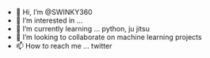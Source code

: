 - 👋 Hi, I’m @SWINKY360
- 👀 I’m interested in ...
- 🌱 I’m currently learning ... python, ju jitsu
- 💞️ I’m looking to collaborate on machine learning projects
- 📫 How to reach me ... twitter

<!---
SWINKY360/SWINKY360 is a ✨ special ✨ repository because its `README.md` (this file) appears on your GitHub profile.
You can click the Preview link to take a look at your changes.
--->
